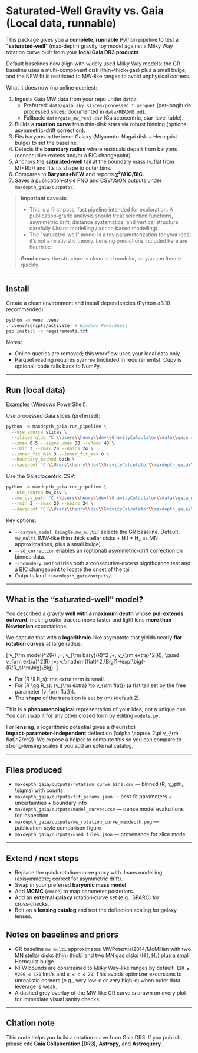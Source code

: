 # Saturated-Well Gravity vs. Gaia (Local data, runnable)

This package gives you a **complete, runnable** Python pipeline to test a
"**saturated‑well**" (max-depth) gravity toy model against a Milky Way rotation
curve built from your **local Gaia DR3 products**.

Default baselines now align with widely used Milky Way models: the GR baseline
uses a multi-component disk (thin+thick+gas) plus a small bulge, and the NFW
fit is restricted to MW-like ranges to avoid unphysical corners.

What it does now (no online queries):
1. Ingests Gaia MW data from your repo under `data/`:
   - Preferred: `data/gaia_sky_slices/processed_*.parquet` (per‑longitude processed slices; documented in `data/README.md`).
   - Fallback: `data/gaia_mw_real.csv` (Galactocentric, star-level table).
2. Builds a **rotation curve** from thin-disk stars via robust binning (optional asymmetric-drift correction).
3. Fits baryons in the inner Galaxy (Miyamoto–Nagai disk + Hernquist bulge) to set the baseline.
4. Detects the **boundary radius** where residuals depart from baryons (consecutive‑excess and/or a BIC changepoint).
5. Anchors the **saturated‑well** tail at the boundary mass (v_flat from M(<Rb)) and fits its shape to outer bins.
6. Compares to **Baryons+NFW** and reports **χ²/AIC/BIC**.
7. Saves a publication‑style PNG and CSV/JSON outputs under `maxdepth_gaia/outputs/`.

> **Important caveats**
> - This is a first-pass, fast pipeline intended for exploration. A publication‑grade
>   analysis should treat selection functions, asymmetric drift, distance systematics,
>   and vertical structure carefully (Jeans modelling / action‑based modelling).
> - The “saturated‑well” model is a toy parameterization for your idea; it’s not a
>   relativistic theory. Lensing predictions included here are heuristic.
>
> **Good news**: the structure is clean and modular, so you can iterate quickly.

---

## Install

Create a clean environment and install dependencies (Python ≥3.10 recommended):

```bash
python -m venv .venv
. .venv/Scripts/activate  # Windows PowerShell
pip install -r requirements.txt
```

Notes:
- Online queries are removed; this workflow uses your local data only.
- Parquet reading requires `pyarrow` (included in requirements). Cupy is optional; code falls back to NumPy.

---

## Run (local data)

Examples (Windows PowerShell):

Use processed Gaia slices (preferred):
```bash
python -m maxdepth_gaia.run_pipeline \
  --use_source slices \
  --slices_glob "C:\\Users\\henry\\dev\\GravityCalculator\\data\\gaia_sky_slices\\processed_*.parquet" \
  --zmax 0.5 --sigma_vmax 30 --vRmax 40 \
  --rmin 3 --rmax 20 --nbins 24 \
  --inner_fit_min 3 --inner_fit_max 8 \
  --boundary_method both \
  --saveplot "C:\\Users\\henry\\dev\\GravityCalculator\\maxdepth_gaia\\outputs\\mw_rotation_curve_maxdepth.png"
```

Use the Galactocentric CSV:
```bash
python -m maxdepth_gaia.run_pipeline \
  --use_source mw_csv \
  --mw_csv_path "C:\\Users\\henry\\dev\\GravityCalculator\\data\\gaia_mw_real.csv" \
  --rmin 3 --rmax 20 --nbins 24 \
  --saveplot "C:\\Users\\henry\\dev\\GravityCalculator\\maxdepth_gaia\\outputs\\mw_rotation_curve_maxdepth.png"
```

Key options:
- `--baryon_model {single,mw_multi}` selects the GR baseline. Default: `mw_multi` (MW-like thin+thick stellar disks + H I + H₂ as MN approximations, plus a small bulge).
- `--ad_correction` enables an (optional) asymmetric‑drift correction on binned data.
- `--boundary_method` tries both a consecutive‑excess significance test and a BIC changepoint to locate the onset of the tail.
- Outputs land in `maxdepth_gaia/outputs/`.

---

## What is the “saturated‑well” model?

You described a gravity **well with a maximum depth** whose **pull extends outward**,
making outer tracers move faster and light lens **more than Newtonian** expectations.

We capture that with a **logarithmic‑like** asymptote that yields nearly **flat
rotation curves** at large radius:

\[
v_{\rm model}^2(R) \;=\; v_{\rm bary}(R)^2 \;+\; v_{\rm extra}^2(R),
\quad
v_{\rm extra}^2(R) \;=\; v_\mathrm{flat}^2\,\Big[1-\exp\!\big(-(R/R_s)^m\big)\Big].
\]

- For \(R \ll R_s\): the extra term is small.
- For \(R \gg R_s\): \(v_{\rm extra} \to v_{\rm flat}\) (a flat tail set by the
  free parameter \(v_{\rm flat}\)).
- The **shape** of the transition is set by \(m\) (default 2).

This is a **phenomenological** representation of your idea, not a unique one.
You can swap it for any other closed form by editing `models.py`.

For **lensing**, a logarithmic potential gives a (heuristic) **impact‑parameter‑independent**
deflection \(\alpha \approx 2\pi v_{\rm flat}^2/c^2\). We expose a helper to compute
this so you can compare to strong‑lensing scales if you add an external catalog.

---

## Files produced

- `maxdepth_gaia/outputs/rotation_curve_bins.csv` — binned \(R, v_\phi, \sigma\) with counts
- `maxdepth_gaia/outputs/fit_params.json` — best‑fit parameters + uncertainties + boundary info
- `maxdepth_gaia/outputs/model_curves.csv` — dense model evaluations for inspection
- `maxdepth_gaia/outputs/mw_rotation_curve_maxdepth.png` — publication‑style comparison figure
- `maxdepth_gaia/outputs/used_files.json` — provenance for slice mode

---

## Extend / next steps

- Replace the quick rotation‑curve proxy with Jeans modelling (axisymmetric;
  correct for asymmetric drift).
- Swap in your preferred **baryonic mass model**.
- Add **MCMC** (`emcee`) to map parameter posteriors.
- Add an **external galaxy** rotation‑curve set (e.g., SPARC) for cross‑checks.
- Bolt on a **lensing catalog** and test the deflection scaling for galaxy lenses.

## Notes on baselines and priors

- GR baseline `mw_multi` approximates MWPotential2014/McMillan with two MN stellar
  disks (thin+thick) and two MN gas disks (H I, H₂) plus a small Hernquist bulge.
- NFW bounds are constrained to Milky Way–like ranges by default: `120 ≤ V200 ≤ 180`
  km/s and `8 ≤ c ≤ 20`. This avoids optimizer excursions to unrealistic corners
  (e.g., very low-c or very high-c) when outer data leverage is weak.
- A dashed grey overlay of the MW-like GR curve is drawn on every plot for
  immediate visual sanity checks.

---

## Citation note

This code helps you build a rotation curve from Gaia DR3. If you publish, please
cite **Gaia Collaboration (DR3)**, **Astropy**, and **Astroquery**.
